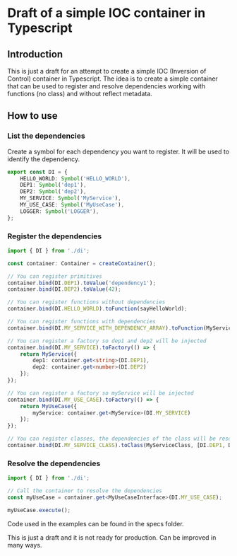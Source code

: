 # Draft of a simple IOC container in Typescript

## Introduction
This is just a draft for an attempt to create a simple IOC (Inversion of Control) container in Typescript. The idea is to create a simple container that can be used to register and resolve dependencies working with functions (no class) and without reflect metadata.

## How to use

### List the dependencies
Create a symbol for each dependency you want to register. It will be used to identify the dependency.

```typescript
export const DI = {
    HELLO_WORLD: Symbol('HELLO_WORLD'),
    DEP1: Symbol('dep1'),
    DEP2: Symbol('dep2'),
    MY_SERVICE: Symbol('MyService'),
    MY_USE_CASE: Symbol('MyUseCase'),
    LOGGER: Symbol('LOGGER'),
};
```

### Register the dependencies

```typescript
import { DI } from './di';

const container: Container = createContainer();

// You can register primitives
container.bind(DI.DEP1).toValue('dependency1');
container.bind(DI.DEP2).toValue(42);

// You can register functions without dependencies
container.bind(DI.HELLO_WORLD).toFunction(sayHelloWorld);

// You can register functions with dependencies
container.bind(DI.MY_SERVICE_WITH_DEPENDENCY_ARRAY).toFunction(MyServiceWithDependencyArray, [DI.DEP1, DI.DEP2]);

// You can register a factory so dep1 and dep2 will be injected
container.bind(DI.MY_SERVICE).toFactory(() => {
    return MyService({
        dep1: container.get<string>(DI.DEP1),
        dep2: container.get<number>(DI.DEP2)
    });
});

// You can register a factory so myService will be injected
container.bind(DI.MY_USE_CASE).toFactory(() => {
    return MyUseCase({
        myService: container.get<MyService>(DI.MY_SERVICE)
    });
});

// You can register classes, the dependencies of the class will be resolved and injected in the constructor
container.bind(DI.MY_SERVICE_CLASS).toClass(MyServiceClass, [DI.DEP1, DI.DEP2]);

```

### Resolve the dependencies

```typescript
import { DI } from './di';

// Call the container to resolve the dependencies
const myUseCase = container.get<MyUseCaseInterface>(DI.MY_USE_CASE);

myUseCase.execute();
```

Code used in the examples can be found in the specs folder.

This is just a draft and it is not ready for production.
Can be improved in many ways.